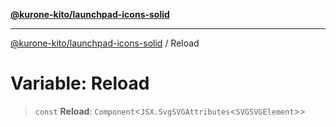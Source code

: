 [**@kurone-kito/launchpad-icons-solid**](../README.md)

***

[@kurone-kito/launchpad-icons-solid](../globals.md) / Reload

# Variable: Reload

> `const` **Reload**: `Component`\<`JSX.SvgSVGAttributes`\<`SVGSVGElement`\>\>
